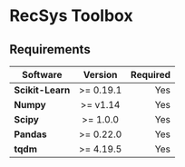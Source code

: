 # RecSys Toolbox

## Requirements
| Software             | Version        | Required |
| ---------------------|:--------------:| --------:|
| **Scikit-Learn**     |   >= 0.19.1    |    Yes   |
| **Numpy**            |   >= v1.14     |    Yes   |
| **Scipy**            |   >= 1.0.0     |    Yes   |
| **Pandas**           |   >= 0.22.0    |    Yes   |
| **tqdm**             |   >= 4.19.5    |    Yes   |
